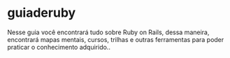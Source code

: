 # guiaderuby
Nesse guia você encontrará tudo sobre Ruby on Rails, dessa maneira, encontrará mapas mentais, cursos, trilhas e outras ferramentas para poder praticar o conhecimento adquirido..
